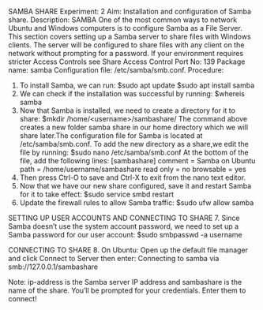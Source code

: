 SAMBA SHARE
Experiment: 2
Aim: Installation and configuration of Samba share.
Description:
SAMBA
One of the most common ways to network Ubuntu and Windows computers is to configure Samba as a File Server. This section covers setting up a Samba server to share files with Windows clients.
The server will be configured to share files with any client on the network without prompting for a password. If your environment requires stricter Access Controls see Share Access Control
Port No: 139
Package name: samba
Configuration file: /etc/samba/smb.conf.
Procedure:
1.	To install Samba, we can run:
$sudo apt update
$sudo apt install samba
2.	We can check if the installation was successful by running:
$whereis samba
3.	Now that Samba is installed, we need to create a directory for it to share:
$mkdir /home/&lt;username&gt;/sambashare/
The command above creates a new folder samba share in our home directory which we will share later.The configuration file for Samba is located at
/etc/samba/smb.conf. To add the new directory as a share,we edit the file by running:
$sudo nano /etc/samba/smb.conf
At the bottom of the file, add the following lines:
[sambashare]
comment = Samba on Ubuntu
path = /home/username/sambashare read only = no
browsable = yes
4.	Then press Ctrl-O to save and Ctrl-X to exit from the nano text editor.
5.	Now that we have our new share configured, save it and restart Samba for it to take effect:
$sudo service smbd restart
6.	Update the firewall rules to allow Samba traffic:
$sudo ufw allow samba
 
SETTING UP USER ACCOUNTS AND CONNECTING TO SHARE
7.	Since Samba doesn’t use the system account password, we need to set up a Samba password for our user account:
$sudo smbpasswd -a username

CONNECTING TO SHARE
8.	On Ubuntu: Open up the default file manager and click Connect to Server then enter: Connecting to samba via smb://127.0.0.1/sambashare

Note: ip-address is the Samba server IP address and sambashare is the name of the share. You’ll be prompted for your credentials. Enter them to connect!
